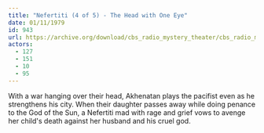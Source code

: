 ```yaml
---
title: "Nefertiti (4 of 5) - The Head with One Eye"
date: 01/11/1979
id: 943
url: https://archive.org/download/cbs_radio_mystery_theater/cbs_radio_mystery_theater-0901-0950.zip/cbs_radio_mystery_theater-0901-0950%2Fcbsrmt_0943_nefertiti_4_of_5_the_head_with_one_eye.mp3
actors:
  - 127
  - 151
  - 10
  - 95
---
```

With a war hanging over their head, Akhenatan plays the pacifist even as he strengthens his city. When their daughter passes away while doing penance to the God of the Sun, a Nefertiti mad with rage and grief vows to avenge her child's death against her husband and his cruel god.